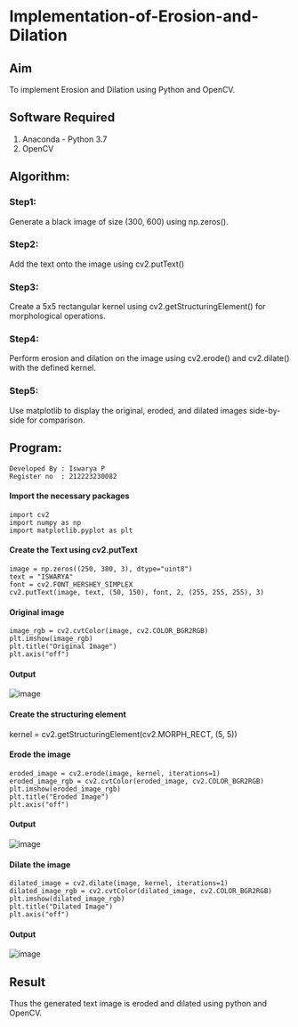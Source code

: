 # Implementation-of-Erosion-and-Dilation
## Aim
To implement Erosion and Dilation using Python and OpenCV.
## Software Required
1. Anaconda - Python 3.7
2. OpenCV
## Algorithm:

### Step1: 
Generate a black image of size (300, 600) using np.zeros().

### Step2:
Add the text onto the image using cv2.putText()

### Step3:
Create a 5x5 rectangular kernel using cv2.getStructuringElement() for morphological operations.

### Step4:
Perform erosion and dilation on the image using cv2.erode() and cv2.dilate() with the defined kernel.

### Step5:
Use matplotlib to display the original, eroded, and dilated images side-by-side for comparison.

## Program:
```
Developed By : Iswarya P
Register no  : 212223230082
```

#### Import the necessary packages
```
import cv2
import numpy as np
import matplotlib.pyplot as plt
```

#### Create the Text using cv2.putText
```
image = np.zeros((250, 380, 3), dtype="uint8")
text = "ISWARYA"
font = cv2.FONT_HERSHEY_SIMPLEX
cv2.putText(image, text, (50, 150), font, 2, (255, 255, 255), 3)
```
#### Original image
```
image_rgb = cv2.cvtColor(image, cv2.COLOR_BGR2RGB)
plt.imshow(image_rgb)
plt.title("Original Image")
plt.axis("off")
```
#### Output
![image](https://github.com/user-attachments/assets/c618bb58-4af7-45ff-8333-304b02fe4464)

#### Create the structuring element

kernel = cv2.getStructuringElement(cv2.MORPH_RECT, (5, 5))

#### Erode the image
```
eroded_image = cv2.erode(image, kernel, iterations=1)
eroded_image_rgb = cv2.cvtColor(eroded_image, cv2.COLOR_BGR2RGB)
plt.imshow(eroded_image_rgb)
plt.title("Eroded Image")
plt.axis("off")
```
#### Output
![image](https://github.com/user-attachments/assets/c9d56865-635f-4ab6-a831-1a01d2bd2107)

#### Dilate the image
```
dilated_image = cv2.dilate(image, kernel, iterations=1)
dilated_image_rgb = cv2.cvtColor(dilated_image, cv2.COLOR_BGR2RGB)
plt.imshow(dilated_image_rgb)
plt.title("Dilated Image")
plt.axis("off")
```
#### Output
![image](https://github.com/user-attachments/assets/e3a9c9a4-abe8-4847-b11b-d9f2c7153dc7)

## Result
Thus the generated text image is eroded and dilated using python and OpenCV.
